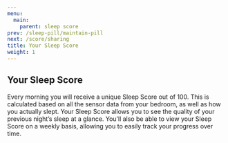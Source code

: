 ```yaml
---
menu:
  main:
    parent: sleep score
prev: /sleep-pill/maintain-pill
next: /score/sharing
title: Your Sleep Score
weight: 1
---
```


## Your Sleep Score


Every morning you will receive a unique Sleep Score out of 100. This is calculated based on all the sensor data from your bedroom, as well as how you actually slept. Your Sleep Score allows you to see the quality of your previous night’s sleep at a glance. You’ll also be able to view your Sleep Score on a weekly basis, allowing you to easily track your progress over time.
